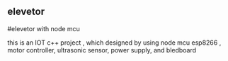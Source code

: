 ## elevetor
#elevetor with node mcu

this is an IOT c++ project , which designed by using node mcu esp8266 , motor controller, ultrasonic sensor, power supply, and bledboard
